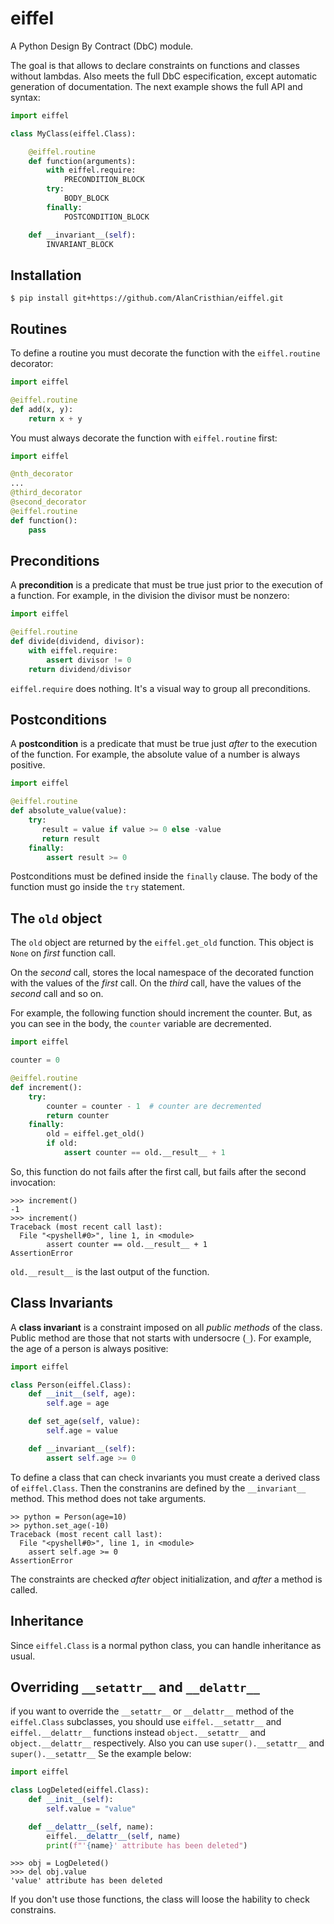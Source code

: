 # eiffel

A Python Design By Contract (DbC) module.

The goal is that allows to declare constraints on functions and classes
without lambdas. Also meets the full DbC especification, except automatic
generation of documentation. The next example shows the full API and syntax:

```python
import eiffel

class MyClass(eiffel.Class):

    @eiffel.routine
    def function(arguments):
        with eiffel.require:
            PRECONDITION_BLOCK
        try:
            BODY_BLOCK
        finally:
            POSTCONDITION_BLOCK

    def __invariant__(self):
        INVARIANT_BLOCK
```

## Installation

```shell
$ pip install git+https://github.com/AlanCristhian/eiffel.git
```

## Routines

To define a routine you must decorate the function with the `eiffel.routine`
decorator:

```python
import eiffel

@eiffel.routine
def add(x, y):
    return x + y
```

You must always decorate the function with `eiffel.routine` first:

```python
import eiffel

@nth_decorator
...
@third_decorator
@second_decorator
@eiffel.routine
def function():
    pass
```

## Preconditions

A **precondition** is a predicate that must be true just prior to the
execution of a function. For example, in the division the divisor must be
nonzero:

```python
import eiffel

@eiffel.routine
def divide(dividend, divisor):
    with eiffel.require:
        assert divisor != 0
    return dividend/divisor
```

`eiffel.require` does nothing. It's a visual way to group all preconditions.

## Postconditions

A **postcondition** is a predicate that must be true just *after* to the
execution of the function. For example, the absolute value of a number is
always positive.

```python
import eiffel

@eiffel.routine
def absolute_value(value):
    try:
       result = value if value >= 0 else -value
       return result
    finally:
        assert result >= 0
```

Postconditions must be defined inside the `finally` clause. The body of the
function must go inside the `try` statement.

## The `old` object

The `old` object are returned by the `eiffel.get_old` function. This
object is `None` on *first* function call.

On the *second* call, stores the local namespace of the decorated function with
the values of the *first* call. On the *third* call, have the values of the
*second* call and so on.

For example, the following function should increment the counter. But, as you
can see in the body, the `counter` variable are decremented.

```python
import eiffel

counter = 0

@eiffel.routine
def increment():
    try:
        counter = counter - 1  # counter are decremented
        return counter
    finally:
        old = eiffel.get_old()
        if old:
            assert counter == old.__result__ + 1
```

So, this function do not fails after the first call, but fails after the second
invocation:

```
>>> increment()
-1
>>> increment()
Traceback (most recent call last):
  File "<pyshell#0>", line 1, in <module>
        assert counter == old.__result__ + 1
AssertionError
```

`old.__result__` is the last output of the function.

## Class Invariants

A **class invariant** is a constraint imposed on all *public methods* of the
class. Public method are those that not starts with undersocre (`_`). For
example, the age of a person is always positive:

```python
import eiffel

class Person(eiffel.Class):
    def __init__(self, age):
        self.age = age

    def set_age(self, value):
        self.age = value

    def __invariant__(self):
        assert self.age >= 0
```

To define a class that can check invariants you must create a derived class of
`eiffel.Class`. Then the constranins are defined by the `__invariant__` method.
This method does not take arguments.

```
>> python = Person(age=10)
>> python.set_age(-10)
Traceback (most recent call last):
  File "<pyshell#0>", line 1, in <module>
    assert self.age >= 0
AssertionError
```

The constraints are checked *after* object initialization, and *after* a method
is called.

## Inheritance

Since `eiffel.Class` is a normal python class, you can handle inheritance as
usual.

## Overriding `__setattr__` and `__delattr__`

if you want to override the `__setattr__` or `__delattr__` method of the
`eiffel.Class` subclasses, you should use `eiffel.__setattr__` and
`eiffel.__delattr__` functions instead `object.__setattr__` and
`object.__delattr__` respectively. Also you can use `super().__setattr__` and
`super().__setattr__` Se the example below:

```python
import eiffel

class LogDeleted(eiffel.Class):
    def __init__(self):
        self.value = "value"

    def __delattr__(self, name):
        eiffel.__delattr__(self, name)
        print(f"'{name}' attribute has been deleted")
```

```
>>> obj = LogDeleted()
>>> del obj.value
'value' attribute has been deleted
```

If you don't use those functions, the class will loose the hability to check
constrains.

